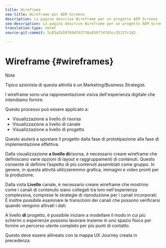 ```yaml
---
title: Wireframe
seo-title: Wireframe per AEM Screens
description: La pagina descrive Wireframe per un progetto AEM Screens
seo-description: La pagina descrive Wireframe per un progetto AEM Screens
translation-type: tm+mt
source-git-commit: 5c83a2b59769dfd3736a830f7d7d3cc35137c182

---
```



# Wireframe {#wireframes}

>[!NOTE]
>
>Tipico azionista di questa attività è un Marketing/Business Strategist.

I wireframe sono una rappresentazione visiva dell'esperienza digitale che intendiamo fornire.

Questo processo può essere applicato a:

* Visualizzazione a livello di risorsa
* Visualizzazione a livello di canale
* Visualizzazione a livello di progetto

Questo aiuterà a spostare il progetto dalla fase di prototipazione alla fase di implementazione effettiva.

Dalla visualizzazione **a livello di**risorsa, è necessario creare wireframe che definiscano varie opzioni di layout e raggruppamenti di contenuti. Questo consente di definire l’aspetto di più contenuti assemblati come gruppo.
In genere, in questa attività utilizzeremmo grafica, immagini e video pronti per la produzione.

Dalla vista **Livello** canale, è necessario creare wireframe che mostrino come i canali di contenuto siano collegati tra loro nell'esperienza complessiva, comprese le strategie di riproduzione per i canali incorporati. È inoltre possibile esaminare le transizioni dei canali che possono verificarsi quando vengono attivati i dati.

A livello **di** progetto, è possibile iniziare a modellare il modo in cui più schermi o esperienze possono lavorare insieme in uno spazio fisico per fornire un percorso utente completo per più punti di contatto.

Questo deve essere allineato con la mappa UX Journey creata in precedenza.

